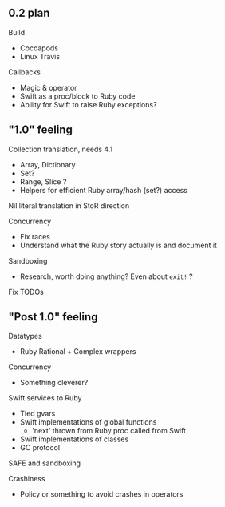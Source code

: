 ## 0.2 plan

Build
* Cocoapods
* Linux Travis

Callbacks
* Magic & operator
* Swift as a proc/block to Ruby code
* Ability for Swift to raise Ruby exceptions?

## "1.0" feeling 

Collection translation, needs 4.1
* Array, Dictionary
* Set?
* Range, Slice ?
* Helpers for efficient Ruby array/hash (set?) access

Nil literal translation in StoR direction

Concurrency
* Fix races
* Understand what the Ruby story actually is and document it

Sandboxing
* Research, worth doing anything?  Even about `exit!` ?

Fix TODOs

## "Post 1.0" feeling

Datatypes
* Ruby Rational + Complex wrappers

Concurrency
* Something cleverer?

Swift services to Ruby
* Tied gvars
* Swift implementations of global functions
  * 'next' thrown from Ruby proc called from Swift
* Swift implementations of classes
* GC protocol

SAFE and sandboxing

Crashiness
* Policy or something to avoid crashes in operators
